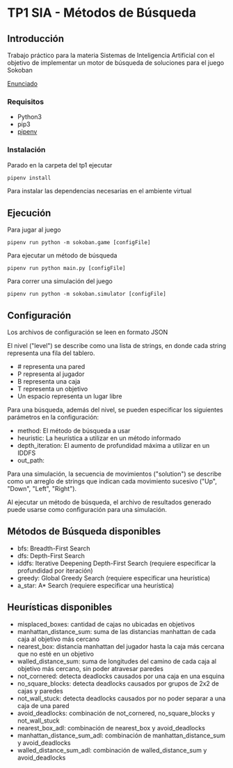 # TP1 SIA - Métodos de Búsqueda

## Introducción

Trabajo práctico para la materia Sistemas de Inteligencia Artificial con el objetivo de implementar un motor de búsqueda de soluciones para el juego Sokoban
    
[Enunciado](docs/SIA_TP1.pdf)

### Requisitos

- Python3
- pip3
- [pipenv](https://pypi.org/project/pipenv/)

### Instalación

Parado en la carpeta del tp1 ejecutar

```sh
pipenv install
```

Para instalar las dependencias necesarias en el ambiente virtual

## Ejecución

Para jugar al juego

```
pipenv run python -m sokoban.game [configFile]
```

Para ejecutar un método de búsqueda

```
pipenv run python main.py [configFile]
```

Para correr una simulación del juego

```
pipenv run python -m sokoban.simulator [configFile]
```

## Configuración

Los archivos de configuración se leen en formato JSON

El nivel ("level") se describe como una lista de strings, en donde cada string representa una fila del tablero.

- \# representa una pared
- P representa al jugador
- B representa una caja
- T representa un objetivo
- Un espacio representa un lugar libre

Para una búsqueda, además del nivel, se pueden especificar los siguientes parámetros en la configuración:

- method: El método de búsqueda a usar
- heuristic: La heurística a utilizar en un método informado
- depth_iteration: El aumento de profundidad máxima a utilizar en un IDDFS
- out_path:

Para una simulación, la secuencia de movimientos ("solution") se describe como un arreglo de strings que indican cada movimiento sucesivo ("Up", "Down", "Left", "Right"). 

Al ejecutar un método de búsqueda, el archivo de resultados generado puede usarse como configuración para una simulación.

## Métodos de Búsqueda disponibles

- bfs: Breadth-First Search
- dfs: Depth-First Search
- iddfs: Iterative Deepening Depth-First Search (requiere especificar la profundidad por iteración)
- greedy: Global Greedy Search (requiere especificar una heurística)
- a_star: A* Search (requiere especificar una heurística)

## Heurísticas disponibles

- misplaced_boxes: cantidad de cajas no ubicadas en objetivos
- manhattan_distance_sum: suma de las distancias manhattan de cada caja al objetivo más cercano
- nearest_box: distancia manhattan del jugador hasta la caja más cercana que no esté en un objetivo
- walled_distance_sum: suma de longitudes del camino de cada caja al objetivo más cercano, sin poder atravesar paredes
- not_cornered: detecta deadlocks causados por una caja en una esquina
- no_square_blocks: detecta deadlocks causados por grupos de 2x2 de cajas y paredes
- not_wall_stuck: detecta deadlocks causados por no poder separar a una caja de una pared
- avoid_deadlocks: combinación de not_cornered, no_square_blocks y not_wall_stuck
- nearest_box_adl: combinación de nearest_box y avoid_deadlocks
- manhattan_distance_sum_adl: combinación de manhattan_distance_sum y avoid_deadlocks
- walled_distance_sum_adl: combinación de walled_distance_sum y avoid_deadlocks
